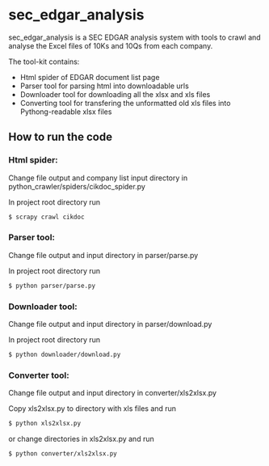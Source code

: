 # sec_edgar_analysis


sec_edgar_analysis is a SEC EDGAR analysis system with tools to crawl and analyse the Excel files of 10Ks and 10Qs from each company.

The tool-kit contains:

  - Html spider of EDGAR document list page
  - Parser tool  for parsing html into downloadable urls
  - Downloader tool for downloading all the xlsx and xls files
  - Converting tool for transfering the unformatted old xls files into Pythong-readable xlsx files

## How to run the code

### Html spider:

Change file output and company list input directory in python_crawler/spiders/cikdoc_spider.py

In project root directory run
```sh
$ scrapy crawl cikdoc
```

### Parser tool:

Change file output and input directory in parser/parse.py

In project root directory run
```sh
$ python parser/parse.py
```

### Downloader tool:

Change file output and input directory in parser/download.py

In project root directory run
```sh
$ python downloader/download.py
```

### Converter tool:

Change file output and input directory in converter/xls2xlsx.py

Copy xls2xlsx.py to directory with xls files and run
```sh
$ python xls2xlsx.py
```
or change directories in xls2xlsx.py and run
```sh
$ python converter/xls2xlsx.py
```
